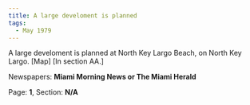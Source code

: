 ```yaml
---  
title: A large develoment is planned  
tags:  
  - May 1979  
---  
```

  
A large develoment is planned at North Key Largo Beach, on North Key Largo. [Map] [In section AA.]  
  
Newspapers: **Miami Morning News or The Miami Herald**  
  
Page: **1**, Section: **N/A** 
